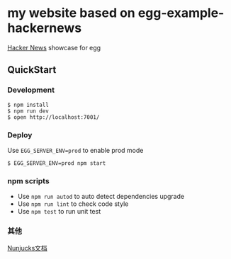# my website based on egg-example-hackernews



[Hacker News](https://news.ycombinator.com/) showcase for egg

## QuickStart

### Development
```shell
$ npm install
$ npm run dev
$ open http://localhost:7001/
```

### Deploy

Use `EGG_SERVER_ENV=prod` to enable prod mode

```shell
$ EGG_SERVER_ENV=prod npm start
```

### npm scripts

- Use `npm run autod` to auto detect dependencies upgrade
- Use `npm run lint` to check code style
- Use `npm test` to run unit test


### 其他


[Nunjucks文档](https://mozilla.github.io/nunjucks/cn/templating.html)